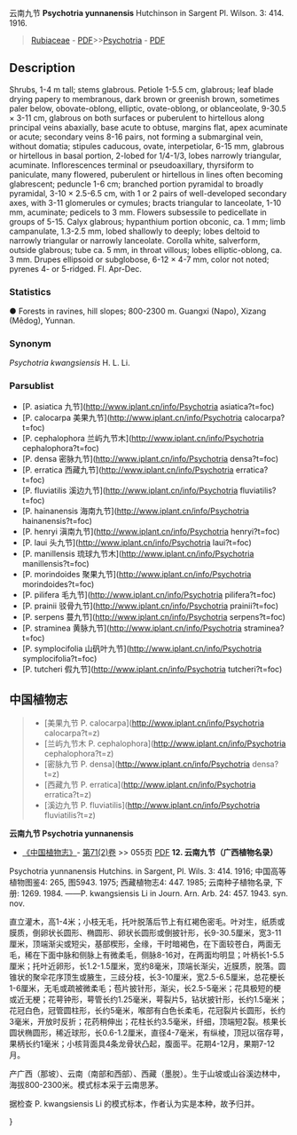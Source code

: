 云南九节 **Psychotria yunnanensis** Hutchinson in Sargent Pl. Wilson. 3: 414. 1916.

> [Rubiaceae](http://www.iplant.cn/info/Rubiaceae?t=foc) - [PDF](http://www.iplant.cn/foc/pdf/Rubiaceae.pdf)>>[Psychotria](http://www.iplant.cn/info/Psychotria?t=foc) - [PDF](http://www.iplant.cn/foc/pdf/Psychotria.pdf)

## Description

Shrubs, 1-4 m tall; stems glabrous. Petiole 1-5.5 cm, glabrous; leaf blade drying papery to membranous, dark brown or greenish brown, sometimes paler below, obovate-oblong, elliptic, ovate-oblong, or oblanceolate, 9-30.5 × 3-11 cm, glabrous on both surfaces or puberulent to hirtellous along principal veins abaxially, base acute to obtuse, margins flat, apex acuminate or acute; secondary veins 8-16 pairs, not forming a submarginal vein, without domatia; stipules caducous, ovate, interpetiolar, 6-15 mm, glabrous or hirtellous in basal portion, 2-lobed for 1/4-1/3, lobes narrowly triangular, acuminate. Inflorescences terminal or pseudoaxillary, thyrsiform to paniculate, many flowered, puberulent or hirtellous in lines often becoming glabrescent; peduncle 1-6 cm; branched portion pyramidal to broadly pyramidal, 3-10 × 2.5-6.5 cm, with 1 or 2 pairs of well-developed secondary axes, with 3-11 glomerules or cymules; bracts triangular to lanceolate, 1-10 mm, acuminate; pedicels to 3 mm. Flowers subsessile to pedicellate in groups of 5-15. Calyx glabrous; hypanthium portion obconic, ca. 1 mm; limb campanulate, 1.3-2.5 mm, lobed shallowly to deeply; lobes deltoid to narrowly triangular or narrowly lanceolate. Corolla white, salverform, outside glabrous; tube ca. 5 mm, in throat villous; lobes elliptic-oblong, ca. 3 mm. Drupes ellipsoid or subglobose, 6-12 × 4-7 mm, color not noted; pyrenes 4- or 5-ridged. Fl. Apr-Dec.

### Statistics
● Forests in ravines, hill slopes; 800-2300 m. Guangxi (Napo), Xizang (Mêdog), Yunnan.

### Synonym
*Psychotria kwangsiensis* H. L. Li.

### Parsublist

* [P.  asiatica  九节](http://www.iplant.cn/info/Psychotria asiatica?t=foc)
* [P.  calocarpa  美果九节](http://www.iplant.cn/info/Psychotria calocarpa?t=foc)
* [P.  cephalophora  兰屿九节木](http://www.iplant.cn/info/Psychotria cephalophora?t=foc)
* [P.  densa  密脉九节](http://www.iplant.cn/info/Psychotria densa?t=foc)
* [P.  erratica  西藏九节](http://www.iplant.cn/info/Psychotria erratica?t=foc)
* [P.  fluviatilis  溪边九节](http://www.iplant.cn/info/Psychotria fluviatilis?t=foc)
* [P.  hainanensis  海南九节](http://www.iplant.cn/info/Psychotria hainanensis?t=foc)
* [P.  henryi  滇南九节](http://www.iplant.cn/info/Psychotria henryi?t=foc)
* [P.  laui  头九节](http://www.iplant.cn/info/Psychotria laui?t=foc)
* [P.  manillensis  琉球九节木](http://www.iplant.cn/info/Psychotria manillensis?t=foc)
* [P.  morindoides  聚果九节](http://www.iplant.cn/info/Psychotria morindoides?t=foc)
* [P.  pilifera  毛九节](http://www.iplant.cn/info/Psychotria pilifera?t=foc)
* [P.  prainii  驳骨九节](http://www.iplant.cn/info/Psychotria prainii?t=foc)
* [P.  serpens  蔓九节](http://www.iplant.cn/info/Psychotria serpens?t=foc)
* [P.  straminea  黄脉九节](http://www.iplant.cn/info/Psychotria straminea?t=foc)
* [P.  symplocifolia  山矾叶九节](http://www.iplant.cn/info/Psychotria symplocifolia?t=foc)
* [P.  tutcheri  假九节](http://www.iplant.cn/info/Psychotria tutcheri?t=foc)

## 中国植物志

> * [美果九节  P.  calocarpa](http://www.iplant.cn/info/Psychotria calocarpa?t=z)
> * [兰屿九节木  P.  cephalophora](http://www.iplant.cn/info/Psychotria cephalophora?t=z)
> * [密脉九节  P.  densa](http://www.iplant.cn/info/Psychotria densa?t=z)
> * [西藏九节  P.  erratica](http://www.iplant.cn/info/Psychotria erratica?t=z)
> * [溪边九节  P.  fluviatilis](http://www.iplant.cn/info/Psychotria fluviatilis?t=z)

**云南九节 Psychotria yunnanensis**

* [《中国植物志》](http://www.iplant.cn/frps)- [第71(2)卷](http://www.iplant.cn/frps/vol/71(2)) >> 055页 [PDF](http://www.iplant.cn/frps/pdf/71(2)/055.PDF)
**12. 云南九节（广西植物名录）**

Psychotria yunnanensis Hutchins. in Sargent, Pl. Wils. 3: 414. 1916; 中国高等植物图鉴4: 265, 图5943. 1975; 西藏植物志4: 447. 1985; 云南种子植物名录, 下册: 1269. 1984. ——P. kwangsiensis Li in Journ. Arn. Arb. 24: 457. 1943. syn. nov.

直立灌木，高1-4米；小枝无毛，托叶脱落后节上有红褐色密毛。叶对生，纸质或膜质，倒卵状长圆形、椭圆形、卵状长圆形或倒披针形，长9-30.5厘米，宽3-11厘米，顶端渐尖或短尖，基部楔形，全缘，干时暗褐色，在下面较苍白，两面无毛，稀在下面中脉和侧脉上有微柔毛，侧脉8-16对，在两面均明显；叶柄长1-5.5厘米；托叶近卵形，长1.2-1.5厘米，宽约8毫米，顶端长渐尖，近膜质，脱落。圆锥状的聚伞花序顶生或腋生，三歧分枝，长3-10厘米，宽2.5-6.5厘米，总花梗长1-6厘米，无毛或疏被微柔毛；苞片披针形，渐尖，长2.5-5毫米；花具极短的梗或近无梗；花萼钟形，萼管长约1.25毫米，萼裂片5，钻状披针形，长约1.5毫米；花冠白色，冠管圆柱形，长约5毫米，喉部有白色长柔毛，花冠裂片长圆形，长约3毫米，开放时反折；花药稍伸出；花柱长约3.5毫米，纤细，顶端短2裂。核果长圆状椭圆形，稀近球形，长0.6-1.2厘米，直径4-7毫米，有纵棱，顶冠以宿存萼，果柄长约1毫米；小核背面具4条龙骨状凸起，腹面平。花期4-12月，果期7-12月。

产广西（那坡）、云南（南部和西部）、西藏（墨脱）。生于山坡或山谷溪边林中，海拔800-2300米。模式标本采于云南思茅。

据检查 P. kwangsiensis Li 的模式标本，作者认为实是本种，故予归并。

}
